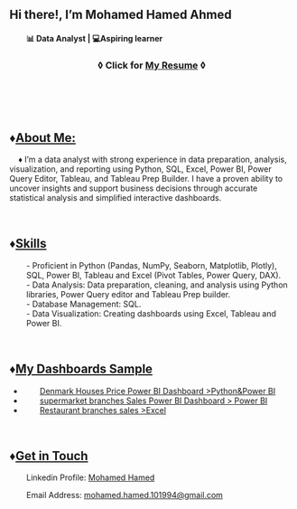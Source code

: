 <h2 class="heading-element" dir="auto">Hi there!, I&rsquo;m Mohamed Hamed Ahmed</h2>
<h4 style="padding-left: 30px;">📊&nbsp;<strong>Data Analyst&nbsp;| 💻Aspiring learner</strong></h4>
<h3 style="text-align: center;">&loz; Click for&nbsp;<a href="https://drive.google.com/file/d/1AaOpEwBoOgRxz8Y0cSO0f4Rr88FTPNC-/view">My Resume</a>&nbsp;&loz;</h3>
<p>&nbsp;</p>
<h3>&nbsp;</h3>
<h2>&diams;<span style="text-decoration: underline;">About Me:</span></h2>
<p style="text-align: left;">&nbsp; &nbsp; &diams;&nbsp;I&rsquo;m a data analyst with strong experience in data preparation, analysis, visualization, and reporting using Python, SQL, Excel, Power BI, Power Query Editor, Tableau, and Tableau Prep Builder. I have a proven ability to uncover insights and support business decisions through accurate statistical analysis and simplified interactive dashboards.</p>
<p>&nbsp;</p>
<h2 style="text-align: left;">&diams;<span style="text-decoration: underline;">Skills</span></h2>
<p style="padding-left: 30px;">- Proficient in Python (Pandas, NumPy, Seaborn, Matplotlib, Plotly), SQL, Power BI, Tableau and Excel (Pivot Tables, Power Query, DAX).<br /> - Data Analysis:&nbsp;Data preparation, cleaning, and analysis using Python libraries, Power Query editor and Tableau Prep builder.<br /> - Database Management: SQL.<br /> - Data Visualization: Creating dashboards using Excel, Tableau and Power BI.</p>
<p>&nbsp;</p>
<h2>&diams;<span style="text-decoration: underline;">My Dashboards Sample</span></h2>
<ul>
<li style="padding-left: 30px;"><span style="text-decoration: underline;"><a href="https://drive.google.com/drive/folders/1J1A_p5c8ywg8Hqjbg-yup_FMfjHdoLVU?usp=sharing">Denmark Houses Price Power BI Dashboard &gt;Python&amp;Power BI</a></span></li>
<li style="padding-left: 30px;"><span style="text-decoration: underline;"><a href="https://drive.google.com/drive/folders/1k7y54zpobE2VQ1evB1bciRu3EJtXR8TM?usp=sharing">supermarket branches Sales Power BI Dashboard &gt; Power BI</a></span></li>
<li style="padding-left: 30px;"><span style="text-decoration: underline;"><a href="https://drive.google.com/drive/folders/1ncocfYDVs1r4f5hKa2cLiZxNHhCmR2J8?usp=sharing">Restaurant branches sales &gt;Excel</a></span></li>
</ul>
<p>&nbsp;</p>
<h2>&diams;<span style="text-decoration: underline;">Get in Touch</span></h2>
<p style="padding-left: 30px;">Linkedin Profile:&nbsp;<a title="LinkedIn profile" href="https://www.linkedin.com/in/mohamed-hamed-82b784224/">Mohamed Hamed</a></p>
<p style="padding-left: 30px;">Email Address:&nbsp;<a href="mailto:mohamed.hamed.101994@gmail.com">mohamed.hamed.101994@gmail.com</a></p>
<p>&nbsp;</p>
